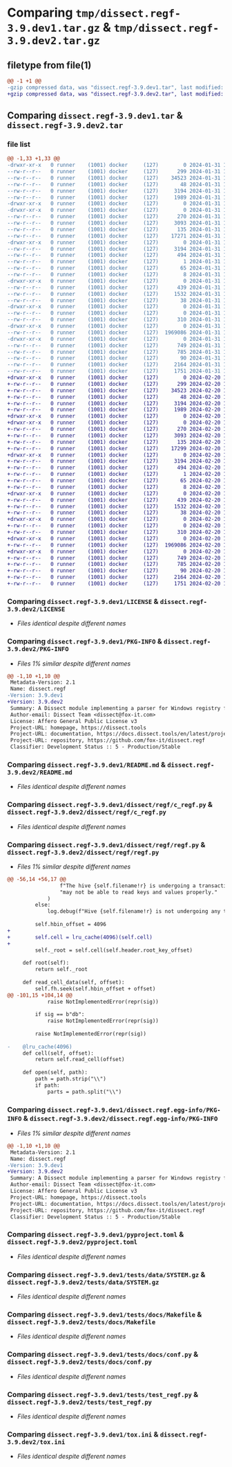 # Comparing `tmp/dissect.regf-3.9.dev1.tar.gz` & `tmp/dissect.regf-3.9.dev2.tar.gz`

## filetype from file(1)

```diff
@@ -1 +1 @@
-gzip compressed data, was "dissect.regf-3.9.dev1.tar", last modified: Wed Jan 31 14:21:47 2024, max compression
+gzip compressed data, was "dissect.regf-3.9.dev2.tar", last modified: Tue Feb 20 13:43:08 2024, max compression
```

## Comparing `dissect.regf-3.9.dev1.tar` & `dissect.regf-3.9.dev2.tar`

### file list

```diff
@@ -1,33 +1,33 @@
-drwxr-xr-x   0 runner    (1001) docker     (127)        0 2024-01-31 14:21:47.646245 dissect.regf-3.9.dev1/
--rw-r--r--   0 runner    (1001) docker     (127)      299 2024-01-31 14:21:34.000000 dissect.regf-3.9.dev1/COPYRIGHT
--rw-r--r--   0 runner    (1001) docker     (127)    34523 2024-01-31 14:21:34.000000 dissect.regf-3.9.dev1/LICENSE
--rw-r--r--   0 runner    (1001) docker     (127)       48 2024-01-31 14:21:34.000000 dissect.regf-3.9.dev1/MANIFEST.in
--rw-r--r--   0 runner    (1001) docker     (127)     3194 2024-01-31 14:21:47.646245 dissect.regf-3.9.dev1/PKG-INFO
--rw-r--r--   0 runner    (1001) docker     (127)     1989 2024-01-31 14:21:34.000000 dissect.regf-3.9.dev1/README.md
-drwxr-xr-x   0 runner    (1001) docker     (127)        0 2024-01-31 14:21:47.638245 dissect.regf-3.9.dev1/dissect/
-drwxr-xr-x   0 runner    (1001) docker     (127)        0 2024-01-31 14:21:47.638245 dissect.regf-3.9.dev1/dissect/regf/
--rw-r--r--   0 runner    (1001) docker     (127)      270 2024-01-31 14:21:34.000000 dissect.regf-3.9.dev1/dissect/regf/__init__.py
--rw-r--r--   0 runner    (1001) docker     (127)     3093 2024-01-31 14:21:34.000000 dissect.regf-3.9.dev1/dissect/regf/c_regf.py
--rw-r--r--   0 runner    (1001) docker     (127)      135 2024-01-31 14:21:34.000000 dissect.regf-3.9.dev1/dissect/regf/exceptions.py
--rw-r--r--   0 runner    (1001) docker     (127)    17271 2024-01-31 14:21:34.000000 dissect.regf-3.9.dev1/dissect/regf/regf.py
-drwxr-xr-x   0 runner    (1001) docker     (127)        0 2024-01-31 14:21:47.646245 dissect.regf-3.9.dev1/dissect.regf.egg-info/
--rw-r--r--   0 runner    (1001) docker     (127)     3194 2024-01-31 14:21:47.000000 dissect.regf-3.9.dev1/dissect.regf.egg-info/PKG-INFO
--rw-r--r--   0 runner    (1001) docker     (127)      494 2024-01-31 14:21:47.000000 dissect.regf-3.9.dev1/dissect.regf.egg-info/SOURCES.txt
--rw-r--r--   0 runner    (1001) docker     (127)        1 2024-01-31 14:21:47.000000 dissect.regf-3.9.dev1/dissect.regf.egg-info/dependency_links.txt
--rw-r--r--   0 runner    (1001) docker     (127)       65 2024-01-31 14:21:47.000000 dissect.regf-3.9.dev1/dissect.regf.egg-info/requires.txt
--rw-r--r--   0 runner    (1001) docker     (127)        8 2024-01-31 14:21:47.000000 dissect.regf-3.9.dev1/dissect.regf.egg-info/top_level.txt
-drwxr-xr-x   0 runner    (1001) docker     (127)        0 2024-01-31 14:21:47.642245 dissect.regf-3.9.dev1/examples/
--rw-r--r--   0 runner    (1001) docker     (127)      439 2024-01-31 14:21:34.000000 dissect.regf-3.9.dev1/examples/walkhive.py
--rw-r--r--   0 runner    (1001) docker     (127)     1532 2024-01-31 14:21:38.000000 dissect.regf-3.9.dev1/pyproject.toml
--rw-r--r--   0 runner    (1001) docker     (127)       38 2024-01-31 14:21:47.646245 dissect.regf-3.9.dev1/setup.cfg
-drwxr-xr-x   0 runner    (1001) docker     (127)        0 2024-01-31 14:21:47.642245 dissect.regf-3.9.dev1/tests/
--rw-r--r--   0 runner    (1001) docker     (127)        0 2024-01-31 14:21:34.000000 dissect.regf-3.9.dev1/tests/__init__.py
--rw-r--r--   0 runner    (1001) docker     (127)      310 2024-01-31 14:21:34.000000 dissect.regf-3.9.dev1/tests/conftest.py
-drwxr-xr-x   0 runner    (1001) docker     (127)        0 2024-01-31 14:21:47.642245 dissect.regf-3.9.dev1/tests/data/
--rw-r--r--   0 runner    (1001) docker     (127)  1969086 2024-01-31 14:21:34.000000 dissect.regf-3.9.dev1/tests/data/SYSTEM.gz
-drwxr-xr-x   0 runner    (1001) docker     (127)        0 2024-01-31 14:21:47.642245 dissect.regf-3.9.dev1/tests/docs/
--rw-r--r--   0 runner    (1001) docker     (127)      749 2024-01-31 14:21:34.000000 dissect.regf-3.9.dev1/tests/docs/Makefile
--rw-r--r--   0 runner    (1001) docker     (127)      785 2024-01-31 14:21:34.000000 dissect.regf-3.9.dev1/tests/docs/conf.py
--rw-r--r--   0 runner    (1001) docker     (127)       90 2024-01-31 14:21:34.000000 dissect.regf-3.9.dev1/tests/docs/index.rst
--rw-r--r--   0 runner    (1001) docker     (127)     2164 2024-01-31 14:21:34.000000 dissect.regf-3.9.dev1/tests/test_regf.py
--rw-r--r--   0 runner    (1001) docker     (127)     1751 2024-01-31 14:21:34.000000 dissect.regf-3.9.dev1/tox.ini
+drwxr-xr-x   0 runner    (1001) docker     (127)        0 2024-02-20 13:43:08.730948 dissect.regf-3.9.dev2/
+-rw-r--r--   0 runner    (1001) docker     (127)      299 2024-02-20 13:42:57.000000 dissect.regf-3.9.dev2/COPYRIGHT
+-rw-r--r--   0 runner    (1001) docker     (127)    34523 2024-02-20 13:42:57.000000 dissect.regf-3.9.dev2/LICENSE
+-rw-r--r--   0 runner    (1001) docker     (127)       48 2024-02-20 13:42:57.000000 dissect.regf-3.9.dev2/MANIFEST.in
+-rw-r--r--   0 runner    (1001) docker     (127)     3194 2024-02-20 13:43:08.730948 dissect.regf-3.9.dev2/PKG-INFO
+-rw-r--r--   0 runner    (1001) docker     (127)     1989 2024-02-20 13:42:57.000000 dissect.regf-3.9.dev2/README.md
+drwxr-xr-x   0 runner    (1001) docker     (127)        0 2024-02-20 13:43:08.722948 dissect.regf-3.9.dev2/dissect/
+drwxr-xr-x   0 runner    (1001) docker     (127)        0 2024-02-20 13:43:08.726948 dissect.regf-3.9.dev2/dissect/regf/
+-rw-r--r--   0 runner    (1001) docker     (127)      270 2024-02-20 13:42:57.000000 dissect.regf-3.9.dev2/dissect/regf/__init__.py
+-rw-r--r--   0 runner    (1001) docker     (127)     3093 2024-02-20 13:42:57.000000 dissect.regf-3.9.dev2/dissect/regf/c_regf.py
+-rw-r--r--   0 runner    (1001) docker     (127)      135 2024-02-20 13:42:57.000000 dissect.regf-3.9.dev2/dissect/regf/exceptions.py
+-rw-r--r--   0 runner    (1001) docker     (127)    17299 2024-02-20 13:42:57.000000 dissect.regf-3.9.dev2/dissect/regf/regf.py
+drwxr-xr-x   0 runner    (1001) docker     (127)        0 2024-02-20 13:43:08.730948 dissect.regf-3.9.dev2/dissect.regf.egg-info/
+-rw-r--r--   0 runner    (1001) docker     (127)     3194 2024-02-20 13:43:08.000000 dissect.regf-3.9.dev2/dissect.regf.egg-info/PKG-INFO
+-rw-r--r--   0 runner    (1001) docker     (127)      494 2024-02-20 13:43:08.000000 dissect.regf-3.9.dev2/dissect.regf.egg-info/SOURCES.txt
+-rw-r--r--   0 runner    (1001) docker     (127)        1 2024-02-20 13:43:08.000000 dissect.regf-3.9.dev2/dissect.regf.egg-info/dependency_links.txt
+-rw-r--r--   0 runner    (1001) docker     (127)       65 2024-02-20 13:43:08.000000 dissect.regf-3.9.dev2/dissect.regf.egg-info/requires.txt
+-rw-r--r--   0 runner    (1001) docker     (127)        8 2024-02-20 13:43:08.000000 dissect.regf-3.9.dev2/dissect.regf.egg-info/top_level.txt
+drwxr-xr-x   0 runner    (1001) docker     (127)        0 2024-02-20 13:43:08.726948 dissect.regf-3.9.dev2/examples/
+-rw-r--r--   0 runner    (1001) docker     (127)      439 2024-02-20 13:42:57.000000 dissect.regf-3.9.dev2/examples/walkhive.py
+-rw-r--r--   0 runner    (1001) docker     (127)     1532 2024-02-20 13:43:00.000000 dissect.regf-3.9.dev2/pyproject.toml
+-rw-r--r--   0 runner    (1001) docker     (127)       38 2024-02-20 13:43:08.730948 dissect.regf-3.9.dev2/setup.cfg
+drwxr-xr-x   0 runner    (1001) docker     (127)        0 2024-02-20 13:43:08.726948 dissect.regf-3.9.dev2/tests/
+-rw-r--r--   0 runner    (1001) docker     (127)        0 2024-02-20 13:42:57.000000 dissect.regf-3.9.dev2/tests/__init__.py
+-rw-r--r--   0 runner    (1001) docker     (127)      310 2024-02-20 13:42:57.000000 dissect.regf-3.9.dev2/tests/conftest.py
+drwxr-xr-x   0 runner    (1001) docker     (127)        0 2024-02-20 13:43:08.726948 dissect.regf-3.9.dev2/tests/data/
+-rw-r--r--   0 runner    (1001) docker     (127)  1969086 2024-02-20 13:42:57.000000 dissect.regf-3.9.dev2/tests/data/SYSTEM.gz
+drwxr-xr-x   0 runner    (1001) docker     (127)        0 2024-02-20 13:43:08.730948 dissect.regf-3.9.dev2/tests/docs/
+-rw-r--r--   0 runner    (1001) docker     (127)      749 2024-02-20 13:42:57.000000 dissect.regf-3.9.dev2/tests/docs/Makefile
+-rw-r--r--   0 runner    (1001) docker     (127)      785 2024-02-20 13:42:57.000000 dissect.regf-3.9.dev2/tests/docs/conf.py
+-rw-r--r--   0 runner    (1001) docker     (127)       90 2024-02-20 13:42:57.000000 dissect.regf-3.9.dev2/tests/docs/index.rst
+-rw-r--r--   0 runner    (1001) docker     (127)     2164 2024-02-20 13:42:57.000000 dissect.regf-3.9.dev2/tests/test_regf.py
+-rw-r--r--   0 runner    (1001) docker     (127)     1751 2024-02-20 13:42:57.000000 dissect.regf-3.9.dev2/tox.ini
```

### Comparing `dissect.regf-3.9.dev1/LICENSE` & `dissect.regf-3.9.dev2/LICENSE`

 * *Files identical despite different names*

### Comparing `dissect.regf-3.9.dev1/PKG-INFO` & `dissect.regf-3.9.dev2/PKG-INFO`

 * *Files 1% similar despite different names*

```diff
@@ -1,10 +1,10 @@
 Metadata-Version: 2.1
 Name: dissect.regf
-Version: 3.9.dev1
+Version: 3.9.dev2
 Summary: A Dissect module implementing a parser for Windows registry file format, used to store application and OS configuration on Windows operating systems
 Author-email: Dissect Team <dissect@fox-it.com>
 License: Affero General Public License v3
 Project-URL: homepage, https://dissect.tools
 Project-URL: documentation, https://docs.dissect.tools/en/latest/projects/dissect.regf
 Project-URL: repository, https://github.com/fox-it/dissect.regf
 Classifier: Development Status :: 5 - Production/Stable
```

### Comparing `dissect.regf-3.9.dev1/README.md` & `dissect.regf-3.9.dev2/README.md`

 * *Files identical despite different names*

### Comparing `dissect.regf-3.9.dev1/dissect/regf/c_regf.py` & `dissect.regf-3.9.dev2/dissect/regf/c_regf.py`

 * *Files identical despite different names*

### Comparing `dissect.regf-3.9.dev1/dissect/regf/regf.py` & `dissect.regf-3.9.dev2/dissect/regf/regf.py`

 * *Files 1% similar despite different names*

```diff
@@ -56,14 +56,17 @@
                 f"The hive {self.filename!r} is undergoing a transaction, "
                 "may not be able to read keys and values properly."
             )
         else:
             log.debug(f"Hive {self.filename!r} is not undergoing any transactions.")
 
         self.hbin_offset = 4096
+
+        self.cell = lru_cache(4096)(self.cell)
+
         self._root = self.cell(self.header.root_key_offset)
 
     def root(self):
         return self._root
 
     def read_cell_data(self, offset):
         self.fh.seek(self.hbin_offset + offset)
@@ -101,15 +104,14 @@
             raise NotImplementedError(repr(sig))
 
         if sig == b"db":
             raise NotImplementedError(repr(sig))
 
         raise NotImplementedError(repr(sig))
 
-    @lru_cache(4096)
     def cell(self, offset):
         return self.read_cell(offset)
 
     def open(self, path):
         path = path.strip("\\")
         if path:
             parts = path.split("\\")
```

### Comparing `dissect.regf-3.9.dev1/dissect.regf.egg-info/PKG-INFO` & `dissect.regf-3.9.dev2/dissect.regf.egg-info/PKG-INFO`

 * *Files 1% similar despite different names*

```diff
@@ -1,10 +1,10 @@
 Metadata-Version: 2.1
 Name: dissect.regf
-Version: 3.9.dev1
+Version: 3.9.dev2
 Summary: A Dissect module implementing a parser for Windows registry file format, used to store application and OS configuration on Windows operating systems
 Author-email: Dissect Team <dissect@fox-it.com>
 License: Affero General Public License v3
 Project-URL: homepage, https://dissect.tools
 Project-URL: documentation, https://docs.dissect.tools/en/latest/projects/dissect.regf
 Project-URL: repository, https://github.com/fox-it/dissect.regf
 Classifier: Development Status :: 5 - Production/Stable
```

### Comparing `dissect.regf-3.9.dev1/pyproject.toml` & `dissect.regf-3.9.dev2/pyproject.toml`

 * *Files identical despite different names*

### Comparing `dissect.regf-3.9.dev1/tests/data/SYSTEM.gz` & `dissect.regf-3.9.dev2/tests/data/SYSTEM.gz`

 * *Files identical despite different names*

### Comparing `dissect.regf-3.9.dev1/tests/docs/Makefile` & `dissect.regf-3.9.dev2/tests/docs/Makefile`

 * *Files identical despite different names*

### Comparing `dissect.regf-3.9.dev1/tests/docs/conf.py` & `dissect.regf-3.9.dev2/tests/docs/conf.py`

 * *Files identical despite different names*

### Comparing `dissect.regf-3.9.dev1/tests/test_regf.py` & `dissect.regf-3.9.dev2/tests/test_regf.py`

 * *Files identical despite different names*

### Comparing `dissect.regf-3.9.dev1/tox.ini` & `dissect.regf-3.9.dev2/tox.ini`

 * *Files identical despite different names*

